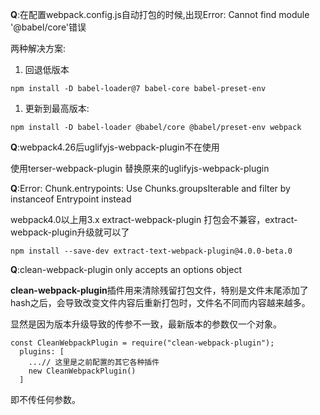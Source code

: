 **Q**:在配置webpack.config.js自动打包的时候,出现Error: Cannot find module '@babel/core'错误

两种解决方案:

1. 回退低版本

```shell
npm install -D babel-loader@7 babel-core babel-preset-env
```

1. 更新到最高版本:

```shell
npm install -D babel-loader @babel/core @babel/preset-env webpack
```





**Q**:webpack4.26后uglifyjs-webpack-plugin不在使用

使用terser-webpack-plugin 替换原来的uglifyjs-webpack-plugin



**Q**:Error: Chunk.entrypoints: Use Chunks.groupsIterable and filter by instanceof Entrypoint instead

webpack4.0以上用3.x extract-webpack-plugin 打包会不兼容，extract-webpack-plugin升级就可以了

```shell
npm install --save-dev extract-text-webpack-plugin@4.0.0-beta.0
```



**Q**:clean-webpack-plugin only accepts an options object

**clean-webpack-plugin**插件用来清除残留打包文件，特别是文件末尾添加了hash之后，会导致改变文件内容后重新打包时，文件名不同而内容越来越多。

显然是因为版本升级导致的传参不一致，最新版本的参数仅一个对象。

```config
const CleanWebpackPlugin = require("clean-webpack-plugin");
  plugins: [
    ...// 这里是之前配置的其它各种插件
    new CleanWebpackPlugin()
  ]
```

即不传任何参数。